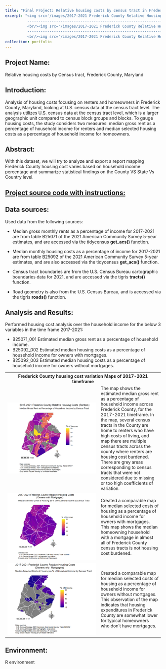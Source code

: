 ```yaml
---
title: "Final Project: Relative housing costs by census tract in Frederick county, Maryland <br/>"
excerpt: "<img src='/images/2017-2021 Frederick County Relative Housing Costs (Renters).png'> <br/>
          ------------------------------------------------------------------------------------------------
          <br/><img src='/images/2017-2021 Frederick County Relative Housing Costs (Owners with Mortgages).png'>  <br/>
          ------------------------------------------------------------------------------------------------
          <br/><img src='/images/2017-2021 Frederick County Relative Housing Costs (Owners wo Mortgages).png'>"
collection: portfolio
---
```


## Project Name: 
Relative housing costs by Census tract, Frederick County, Maryland

## Introduction: 
Analysis of housing costs focusing on renters and homeowners in Frederick County, Maryland, looking at U.S. census data at the census tract level. 
The analysis utilizes U.S. census data at the census tract level, which is a larger geographic unit compared to census block groups and blocks. To gauge housing costs, the study considers two measures: median gross rent as a percentage of household income for renters and median selected housing costs as a percentage of household income for homeowners.

## Abstract: 
With this dataset, we will try to analyze and export a report mapping Frederick County housing cost varies based on household income percentage and summarize statistical findings on the County VS State Vs Country level.

## <a href="/_pages/Relative_Housing_Costs_Analysis.html">Project source code with instructions:</a>

## Data sources:
Used data from the following sources: 

 - Median gross monthly rents as a percentage of income for 2017-2021 are from table B25071 of the 2021 American Community Survey 5-year estimates, and are accessed via the tidycensus **get_acs()** function.

 - Median monthly housing costs as a percentage of income for 2017-2021 are from table B25092 of the 2021 American Community Survey 5-year estimates, and are also accessed via the tidycensus **get_acs()** function.

 - Census tract boundaries are from the U.S. Census Bureau cartographic boundaries data for 2021, and are accessed via the tigris **tracts()** function.

 - Road geometry is also from the U.S. Census Bureau, and is accessed via the tigris **roads()** function.

## Analysis and Results:
 Performed housing cost analysis over the household income for the below 3 variables in the time frame 2017-2021:
 
- B25071_001 Estimated median gross rent as a percentage of household income.
- B25092_002 Estimated median housing costs as a percentage of household income for owners with mortgages.
- B25092_003 Estimated median housing costs as a percentage of household income for owners without mortgages.


<table>
      <tr>
          <td colspan='2' align='center'><strong>Frederick County housing cost variation Maps of 2017-2021 timeframe</strong></td>
      </tr>       
       <tr>
          <td width='60%'><img src='/images/2017-2021 Frederick County Relative Housing Costs (Renters).png'> </td>
          <td width='40%'>The map shows the estimated median gross rent as a percentage of household income across Frederick County, for the 2017-2021 timeframe.
                    In the map, several census tracts in the County are home to renters who have high costs of living, and map there are multiple census tracts across the county where renters are housing cost burdened. 
                    There are grey areas corresponding to census tracts that were not considered due to missing or too high coefficients of variation.
           </td>
       </tr>
       <tr>
          <td width='60%'><img src='/images/2017-2021 Frederick County Relative Housing Costs (Owners with Mortgages).png'> </td>
          <td width='40%'>Created a comparable map for median selected costs of housing as a percentage of household income for owners with mortgages.
          This map shows the median homeowning household with a mortgage in almost all of Frederick County census tracts is not housing cost burdened.
           </td>
       </tr>
       <tr>
          <td width='60%'><img src='/images/2017-2021 Frederick County Relative Housing Costs (Owners wo Mortgages).png'></td>
          <td width='40%'>Created a comparable map for median selected costs of housing as a percentage of household income for owners without mortgages. 
          This observation of the map indicates that housing expenditures in Frederick County are somewhat lower for typical homeowners who don’t have mortgages.
           </td>
       </tr>
</table>


## Environment: 
R environment


